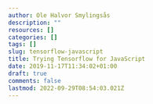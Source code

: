 ```yaml
---
author: Ole Halvor Smylingsås
description: ""
resources: []
categories: []
tags: []
slug: tensorflow-javascript
title: Trying Tensorflow for JavaScript
date: 2019-11-17T11:34:02+01:00
draft: true
comments: false
lastmod: 2022-09-29T08:54:03.021Z
---
```

